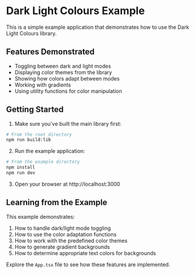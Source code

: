# Dark Light Colours Example

This is a simple example application that demonstrates how to use the Dark Light Colours library.

## Features Demonstrated

- Toggling between dark and light modes
- Displaying color themes from the library
- Showing how colors adapt between modes
- Working with gradients
- Using utility functions for color manipulation

## Getting Started

1. Make sure you've built the main library first:

```bash
# From the root directory
npm run build:lib
```

2. Run the example application:

```bash
# From the example directory
npm install
npm run dev
```

3. Open your browser at http://localhost:3000

## Learning from the Example

This example demonstrates:

1. How to handle dark/light mode toggling
2. How to use the color adaptation functions
3. How to work with the predefined color themes
4. How to generate gradient backgrounds
5. How to determine appropriate text colors for backgrounds

Explore the `App.tsx` file to see how these features are implemented.